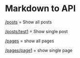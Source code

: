 # Markdown to API

[/posts](/posts) = Show all posts

[/posts/test1](/posts/test1) = Show single post

[/pages](/pages) = show all pages

[/pages/page1](/pages/page1) = show single page
